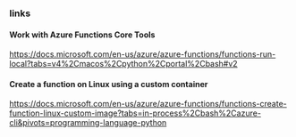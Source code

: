 ### links 

#### Work with Azure Functions Core Tools
https://docs.microsoft.com/en-us/azure/azure-functions/functions-run-local?tabs=v4%2Cmacos%2Cpython%2Cportal%2Cbash#v2

#### Create a function on Linux using a custom container
https://docs.microsoft.com/en-us/azure/azure-functions/functions-create-function-linux-custom-image?tabs=in-process%2Cbash%2Cazure-cli&pivots=programming-language-python

